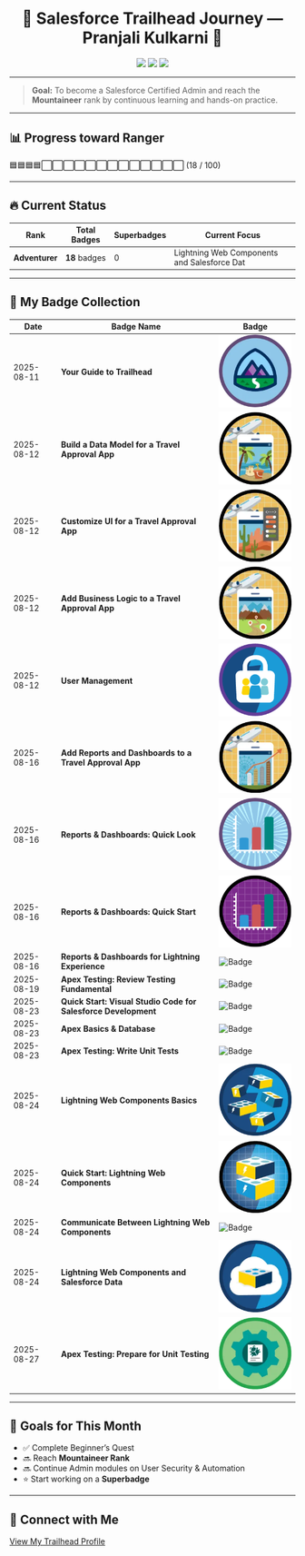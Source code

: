 <h1 align="center">🌟 Salesforce Trailhead Journey — Pranjali Kulkarni 🌟</h1>

<p align="center">
  <img src="https://img.shields.io/badge/Trailhead%20Rank-Hiker-blue?logo=salesforce" />
  <img src="https://img.shields.io/badge/Badges%20Earned-8-brightgreen" />
  <img src="https://img.shields.io/badge/Superbadges-0-lightgrey" />
</p>

---

> **Goal:** To become a Salesforce Certified Admin and reach the **Mountaineer** rank by continuous learning and hands-on practice.

---

## 📊 Progress toward Ranger

🟦🟦🟦🟦⬜⬜⬜⬜⬜⬜⬜⬜⬜⬜⬜⬜⬜ (18 / 100)


---

## 🔥 Current Status
| Rank     | Total Badges | Superbadges | Current Focus                        |
|----------|---------------|--------------|--------------------------------------|
| **Adventurer** | **18** badges  | 0            | Lightning Web Components and Salesforce Dat |

---

## 🏅 My Badge Collection

| Date       | Badge Name                                                    | Badge |
|------------|----------------------------------------------------------------|-------|
| 2025-08-11 | **Your Guide to Trailhead**                                   | ![Badge](badges/Your-Guide-to-Trailhead.png) |
| 2025-08-12 | **Build a Data Model for a Travel Approval App**              | ![Badge](badges/build-travel-app.png) |
| 2025-08-12 | **Customize UI for a Travel Approval App**                    | ![Badge](badges/Customize-Travel-Approval-App.png) |
| 2025-08-12 | **Add Business Logic to a Travel Approval App**               | ![Badge](badges/Business_logic_travel_app.webp) |
| 2025-08-12 | **User Management**                                           | ![Badge](badges/user_management.png) |
| 2025-08-16 | **Add Reports and Dashboards to a Travel Approval App**       | ![Badge](badges/reports_dashboard_travel_app.webp) |
| 2025-08-16 | **Reports & Dashboards: Quick Look**                          | ![Badge](badges/quick_look_reports_dashboard.png) |
| 2025-08-16 | **Reports & Dashboards: Quick Start**                         | ![Badge](badges/quick_start_reports_dashboards.png) |
| 2025-08-16 | **Reports & Dashboards for Lightning Experience**             | ![Badge](badges/lightning_reports_dashboards.webp) |
| 2025-08-19 | **Apex Testing: Review Testing Fundamental**                  | ![Badge](badges/apextest.png) |
| 2025-08-23 | **Quick Start: Visual Studio Code for Salesforce Development**                            | ![Badge](badges/atwut.wedp) |
| 2025-08-23 | **Apex Basics & Database**                            | ![Badge](badges/atwut.wedp) |
| 2025-08-23 | **Apex Testing: Write Unit Tests**                            | ![Badge](badges/atwut.wedp) |
| 2025-08-24 | **Lightning Web Components Basics**                           | ![Badge](badges/lightweb.webp) |
| 2025-08-24 | **Quick Start: Lightning Web Components**                     | ![Badge](badges/qslight.webp) |
| 2025-08-24 | **Communicate Between Lightning Web Components**              | ![Badge](badges/apextest.png) |
| 2025-08-24 | **Lightning Web Components and Salesforce Data**              | ![Badge](badges/lightningwebdata.webp) |
| 2025-08-27 | **Apex Testing: Prepare for Unit Testing**                    | ![Badge](badges/apextest.webp) |


---

## 🎯 Goals for This Month
- ✅ Complete Beginner’s Quest
- 🔜 Reach **Mountaineer Rank**
- 🔜 Continue Admin modules on User Security & Automation
- ⭐ Start working on a **Superbadge**

---

## 🔗 Connect with Me
[View My Trailhead Profile](https://www.salesforce.com/trailblazer/profile)



